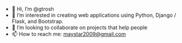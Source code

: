 - 👋 Hi, I’m @gtrosh
- 👀 I’m interested in creating web applications using Python, Django / Flask, and Bootstrap.
- 💞️ I’m looking to collaborate on projects that help people
- 📫 How to reach me: maystar2009@gmail.com

<!---
gtrosh/gtrosh is a ✨ special ✨ repository because its `README.md` (this file) appears on your GitHub profile.
You can click the Preview link to take a look at your changes.
--->
